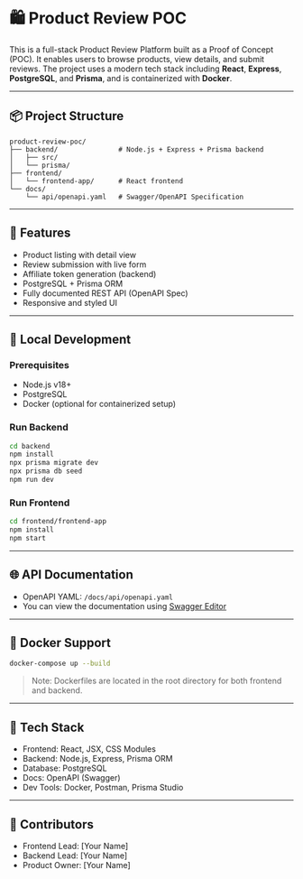 # 🛍️ Product Review POC

This is a full-stack Product Review Platform built as a Proof of Concept (POC). It enables users to browse products, view details, and submit reviews. The project uses a modern tech stack including **React**, **Express**, **PostgreSQL**, and **Prisma**, and is containerized with **Docker**.

---

## 📦 Project Structure

```
product-review-poc/
├── backend/               # Node.js + Express + Prisma backend
│   ├── src/
│   └── prisma/
├── frontend/
│   └── frontend-app/      # React frontend
└── docs/
    └── api/openapi.yaml   # Swagger/OpenAPI Specification
```

---

## 🚀 Features

- Product listing with detail view
- Review submission with live form
- Affiliate token generation (backend)
- PostgreSQL + Prisma ORM
- Fully documented REST API (OpenAPI Spec)
- Responsive and styled UI

---

## 🧪 Local Development

### Prerequisites

- Node.js v18+
- PostgreSQL
- Docker (optional for containerized setup)

### Run Backend

```bash
cd backend
npm install
npx prisma migrate dev
npx prisma db seed
npm run dev
```

### Run Frontend

```bash
cd frontend/frontend-app
npm install
npm start
```

---

## 🌐 API Documentation

- OpenAPI YAML: `/docs/api/openapi.yaml`
- You can view the documentation using [Swagger Editor](https://editor.swagger.io/)

---

## 🐳 Docker Support

```bash
docker-compose up --build
```

> Note: Dockerfiles are located in the root directory for both frontend and backend.

---

## 📂 Tech Stack

- Frontend: React, JSX, CSS Modules
- Backend: Node.js, Express, Prisma ORM
- Database: PostgreSQL
- Docs: OpenAPI (Swagger)
- Dev Tools: Docker, Postman, Prisma Studio

---

## 👥 Contributors

- Frontend Lead: [Your Name]
- Backend Lead: [Your Name]
- Product Owner: [Your Name]
